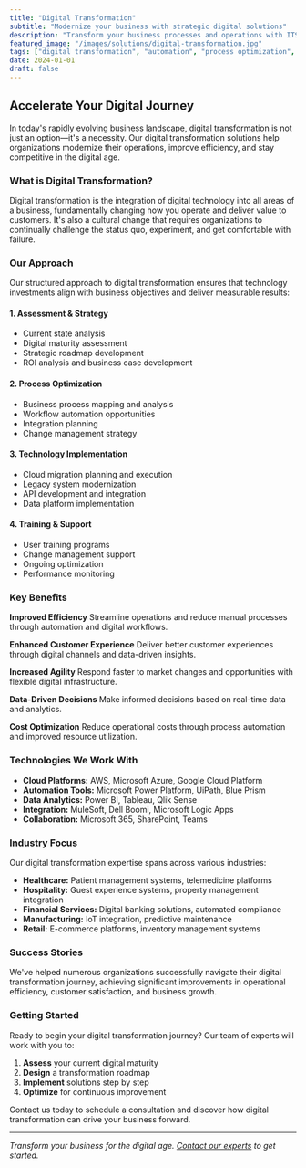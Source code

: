 ```yaml
---
title: "Digital Transformation"
subtitle: "Modernize your business with strategic digital solutions"
description: "Transform your business processes and operations with ITSthe1's comprehensive digital transformation services."
featured_image: "/images/solutions/digital-transformation.jpg"
tags: ["digital transformation", "automation", "process optimization", "technology consulting"]
date: 2024-01-01
draft: false
---
```


## Accelerate Your Digital Journey

In today's rapidly evolving business landscape, digital transformation is not just an option—it's a necessity. Our digital transformation solutions help organizations modernize their operations, improve efficiency, and stay competitive in the digital age.

### What is Digital Transformation?

Digital transformation is the integration of digital technology into all areas of a business, fundamentally changing how you operate and deliver value to customers. It's also a cultural change that requires organizations to continually challenge the status quo, experiment, and get comfortable with failure.

### Our Approach

Our structured approach to digital transformation ensures that technology investments align with business objectives and deliver measurable results:

#### 1. Assessment & Strategy
- Current state analysis
- Digital maturity assessment
- Strategic roadmap development
- ROI analysis and business case development

#### 2. Process Optimization
- Business process mapping and analysis
- Workflow automation opportunities
- Integration planning
- Change management strategy

#### 3. Technology Implementation
- Cloud migration planning and execution
- Legacy system modernization
- API development and integration
- Data platform implementation

#### 4. Training & Support
- User training programs
- Change management support
- Ongoing optimization
- Performance monitoring

### Key Benefits

**Improved Efficiency**
Streamline operations and reduce manual processes through automation and digital workflows.

**Enhanced Customer Experience**
Deliver better customer experiences through digital channels and data-driven insights.

**Increased Agility**
Respond faster to market changes and opportunities with flexible digital infrastructure.

**Data-Driven Decisions**
Make informed decisions based on real-time data and analytics.

**Cost Optimization**
Reduce operational costs through process automation and improved resource utilization.

### Technologies We Work With

- **Cloud Platforms:** AWS, Microsoft Azure, Google Cloud Platform
- **Automation Tools:** Microsoft Power Platform, UiPath, Blue Prism
- **Data Analytics:** Power BI, Tableau, Qlik Sense
- **Integration:** MuleSoft, Dell Boomi, Microsoft Logic Apps
- **Collaboration:** Microsoft 365, SharePoint, Teams

### Industry Focus

Our digital transformation expertise spans across various industries:

- **Healthcare:** Patient management systems, telemedicine platforms
- **Hospitality:** Guest experience systems, property management integration
- **Financial Services:** Digital banking solutions, automated compliance
- **Manufacturing:** IoT integration, predictive maintenance
- **Retail:** E-commerce platforms, inventory management systems

### Success Stories

We've helped numerous organizations successfully navigate their digital transformation journey, achieving significant improvements in operational efficiency, customer satisfaction, and business growth.

### Getting Started

Ready to begin your digital transformation journey? Our team of experts will work with you to:

1. **Assess** your current digital maturity
2. **Design** a transformation roadmap
3. **Implement** solutions step by step
4. **Optimize** for continuous improvement

Contact us today to schedule a consultation and discover how digital transformation can drive your business forward.

---

*Transform your business for the digital age. [Contact our experts](/contact/) to get started.*
